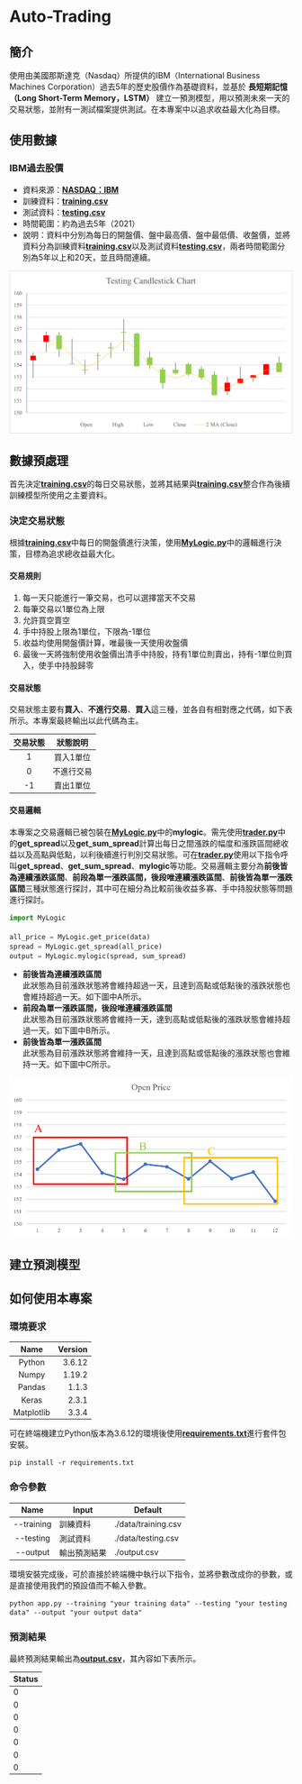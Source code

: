 # Auto-Trading
## 簡介
使用由美國那斯達克（Nasdaq）所提供的IBM（International Business Machines Corporation）過去5年的歷史股價作為基礎資料，並基於 **長短期記憶（Long Short-Term Memory，LSTM）** 建立一預測模型，用以預測未來一天的交易狀態，並附有一測試檔案提供測試。在本專案中以追求收益最大化為目標。

## 使用數據
### IBM過去股價
* 資料來源：[**NASDAQ：IBM**](https://www.nasdaq.com/market-activity/stocks/ibm)
* 訓練資料：[**training.csv**](https://github.com/vf19961226/Auto-Trading/blob/main/data/training.csv)
* 測試資料：[**testing.csv**](https://github.com/vf19961226/Auto-Trading/blob/main/data/testing.csv)
* 時間範圍：約為過去5年（2021）
* 說明：資料中分別為每日的開盤價、盤中最高價、盤中最低價、收盤價，並將資料分為訓練資料[**training.csv**](https://github.com/vf19961226/Auto-Trading/blob/main/data/training.csv)以及測試資料[**testing.csv**](https://github.com/vf19961226/Auto-Trading/blob/main/data/testing.csv)，兩者時間範圍分別為5年以上和20天，並且時間連續。    

![testing_CandlestickChart](https://github.com/vf19961226/Auto-Trading/blob/main/figure/testing_CandlestickChart.png "Testing Candlestick Chart")
## 數據預處理
首先決定[**training.csv**](https://github.com/vf19961226/Auto-Trading/blob/main/data/training.csv)的每日交易狀態，並將其結果與[**training.csv**](https://github.com/vf19961226/Auto-Trading/blob/main/data/training.csv)整合作為後續訓練模型所使用之主要資料。
### 決定交易狀態
根據[**training.csv**](https://github.com/vf19961226/Auto-Trading/blob/main/data/training.csv)中每日的開盤價進行決策，使用[**MyLogic.py**](https://github.com/vf19961226/Auto-Trading/blob/main/MyLogic.py)中的邏輯進行決策，目標為追求總收益最大化。

#### 交易規則
1. 每一天只能進行一筆交易，也可以選擇當天不交易
2. 每筆交易以1單位為上限
3. 允許買空賣空
4. 手中持股上限為1單位，下限為-1單位
5. 收益均使用開盤價計算，唯最後一天使用收盤價
6. 最後一天將強制使用收盤價出清手中持股，持有1單位則賣出，持有-1單位則買入，使手中持股歸零

#### 交易狀態
交易狀態主要有**買入**、**不進行交易**、**買入**這三種，並各自有相對應之代碼，如下表所示。本專案最終輸出以此代碼為主。    

|交易狀態|狀態說明
|:---:|:---:
|1|買入1單位
|0|不進行交易
|-1|賣出1單位

#### 交易邏輯
本專案之交易邏輯已被包裝在[**MyLogic.py**](https://github.com/vf19961226/Auto-Trading/blob/main/MyLogic.py)中的**mylogic**。需先使用[**trader.py**](https://github.com/vf19961226/Auto-Trading/blob/main/trader.py)中的**get_spread**以及**get_sum_spread**計算出每日之間漲跌的幅度和漲跌區間總收益以及高點與低點，以利後續進行判別交易狀態。可在[**trader.py**](https://github.com/vf19961226/Auto-Trading/blob/main/trader.py)使用以下指令呼叫**get_spread**、**get_sum_spread**、**mylogic**等功能。交易邏輯主要分為**前後皆為連續漲跌區間**、**前段為單一漲跌區間，後段唯連續漲跌區間**、**前後皆為單一漲跌區間**三種狀態進行探討，其中可在細分為比較前後收益多寡、手中持股狀態等問題進行探討。    
```py
import MyLogic

all_price = MyLogic.get_price(data)
spread = MyLogic.get_spread(all_price)
output = MyLogic.mylogic(spread, sum_spread)
```    
* **前後皆為連續漲跌區間**    
此狀態為目前漲跌狀態將會維持超過一天，且達到高點或低點後的漲跌狀態也會維持超過一天。如下圖中A所示。    
* **前段為單一漲跌區間，後段唯連續漲跌區間**    
此狀態為目前漲跌狀態將會維持一天，達到高點或低點後的漲跌狀態會維持超過一天。如下圖中B所示。    
* **前後皆為單一漲跌區間**    
此狀態為目前漲跌狀態將會維持一天，且達到高點或低點後的漲跌狀態也會維持一天。如下圖中C所示。    

![status_example](https://github.com/vf19961226/Auto-Trading/blob/main/figure/status_example.png "Status Example")
## 建立預測模型


## 如何使用本專案
### 環境要求    
| Name| Version
|:---:|---:
|Python|3.6.12
|Numpy|1.19.2
|Pandas|1.1.3
|Keras|2.3.1
|Matplotlib|3.3.4

可在終端機建立Python版本為3.6.12的環境後使用[**requirements.txt**](https://github.com/vf19961226/Electricity-Forecasting/blob/main/requirements.txt)進行套件包安裝。

    pip install -r requirements.txt
    

### 命令參數    
|Name|Input|Default
|:---:|---|---
|--training|訓練資料|./data/training.csv
|--testing|測試資料|./data/testing.csv
|--output|輸出預測結果|./output.csv

環境安裝完成後，可於直接於終端機中執行以下指令，並將參數改成你的參數，或是直接使用我們的預設值而不輸入參數。  

    python app.py --training "your training data" --testing "your testing data" --output "your output data"
    
### 預測結果
最終預測結果輸出為[**output.csv**](https://github.com/vf19961226/Electricity-Forecasting/blob/main/output.csv)，其內容如下表所示。

| Status
|---
|0
|0
|0
|0
|0
|0
|0

